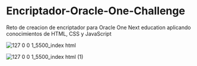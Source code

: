 # Encriptador-Oracle-One-Challenge
Reto de creacion de encriptador para Oracle One Next education aplicando conocimientos de HTML, CSS y JavaScript

![127 0 0 1_5500_index html](https://user-images.githubusercontent.com/92890830/212138764-0b5f3037-01f7-474d-89dd-3e8674670b5a.png)

![127 0 0 1_5500_index html (1)](https://user-images.githubusercontent.com/92890830/212138859-1d6dc33f-228e-4200-8cdb-382995031d9a.png)
